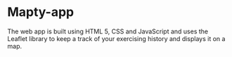 # Mapty-app

The web app is built using HTML 5, CSS and JavaScript and uses the Leaflet library to keep a track of your exercising history and displays it on a map.

